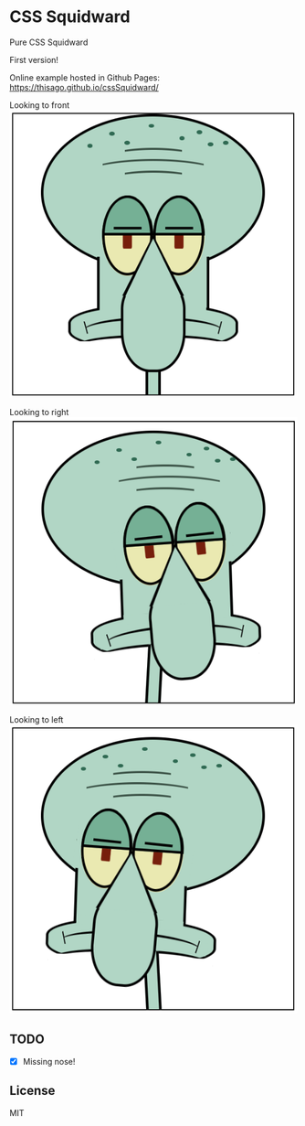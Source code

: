 # CSS Squidward

Pure CSS Squidward

First version!

Online example hosted in Github Pages: https://thisago.github.io/cssSquidward/

Looking to front  
![](images/front.png)

Looking to right  
![](images/right.png)

Looking to left  
![](images/left.png)

## TODO

- [x] Missing nose!

## License

MIT
